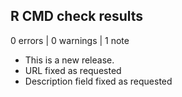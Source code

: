 ## R CMD check results

0 errors | 0 warnings | 1 note

* This is a new release.
* URL fixed as requested
* Description field fixed as requested
